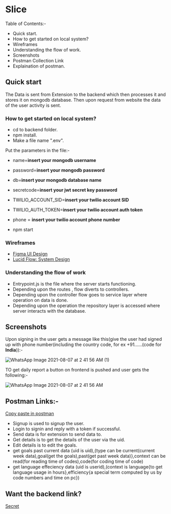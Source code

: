 # Slice
  Table of Contents:-
  - Quick start.
  - How to get started on local system?
  - Wireframes
  - Understanding the flow of work.
  - Screenshots
  - Postman Collection Link
  - Explaination of postman.

  
## Quick start
The Data is sent from Extension to the backend which then processes it and stores it on mongodb database. Then upon request from website the data of the user activity is sent.

### How to get started on local system?
- cd to backend folder.
- npm install.
- Make a file name ".env".

Put the parameters in the file:- 
- name=**insert your mongodb username**
- password=**insert your mongodb password**
- db=**insert your mongodb database name**
- secretcode=**insert your jwt secret key password**
- TWILIO_ACCOUNT_SID=**insert your twilio account SID**
- TWILIO_AUTH_TOKEN=**insert your twilio account auth token**
- phone = **insert your twilio account phone number**

- npm start

### Wireframes 

- [Figma UI Design](https://www.figma.com/file/cul71mDT37gGNMhBuG5dtr/Untitled?node-id=0%3A1)
- [Lucid Flow: System Design](https://lucid.app/lucidchart/c3d9fee3-0123-42c8-b444-9bda69299d81/edit?viewport_loc=-16%2C-322%2C2413%2C1101%2C0_0&shared=true)


### Understanding the flow of work
- Entrypoint.js is the file where the server starts functioning.
- Depending upon the routes , flow diverts to controllers.
- Depending upon the controller flow goes to service layer where operation on data is done.
- Depending upon the operation the repository layer is accessed where server interacts with the database.


## Screenshots

Upon signing in the user gets a message like this(give the user had signed up with phone number(including the country code, for ex +91......(code for **India**)):-

![WhatsApp Image 2021-08-07 at 2 41 56 AM (1)](https://user-images.githubusercontent.com/60891544/128572254-f14ab259-60df-43f7-8789-5611438b6151.jpeg)

TO get daily report a button on frontend is pushed and user gets the following:-


![WhatsApp Image 2021-08-07 at 2 41 56 AM](https://user-images.githubusercontent.com/60891544/128572261-63f580ee-bfaf-47d7-b6ce-b015318c8c26.jpeg)


## Postman Links:-
[Copy paste in postman](https://www.getpostman.com/collections/b51aa8bae7deed76add4)

- Signup is used to signup the user.
- Login to signin and reply with a token if successful.
- Send data is for extension to send data to.
- Get details is to get the details of the user via the uid.
- Edit details is to edit the goals.
- get goals past current data (uid is uid),{type can be current(current week data),goal(get the goals),past(get past week data)},context can be read(for reading time of codes),code(for coding time of code)
- get language effeciency data (uid is userid),(context is language{to get language usage in hours},efficiency{a special term computed by us by code numbers and time on pc})



## Want the backend link?
[Secret](https://slice--back.herokuapp.com/)
